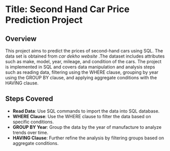 # Title: Second Hand Car Price Prediction Project

## Overview
This project aims to predict the prices of second-hand cars using SQL. The data set is obtained from *car dekho website* .The dataset includes attributes such as make, model, year, mileage, and condition of the cars. The project is implemented in SQL and covers data manipulation and analysis steps such as reading data, filtering using the WHERE clause, grouping by year using the GROUP BY clause, and applying aggregate conditions with the HAVING clause.

## Steps Covered
- **Read Data**: Use SQL commands to import the data into SQL database.
- **WHERE Clause**: Use the WHERE clause to filter the data based on specific conditions.
- **GROUP BY Year**: Group the data by the year of manufacture to analyze trends over time.
- **HAVING Clause**: Further refine the analysis by filtering groups based on aggregate conditions.
 










